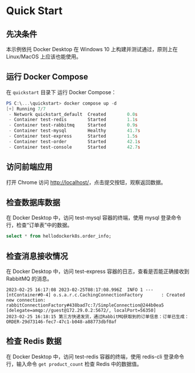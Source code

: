 # Quick Start

## 先决条件

本示例依托 Docker Desktop 在 Windows 10 上构建并测试通过，原则上在 Linux/MacOS 上应该也能使用。

## 运行 Docker Compose

在 `quickstart` 目录下 运行 Docker Compose：

```powershell
PS C:\...\quickstart> docker compose up -d
[+] Running 7/7
 - Network quickstart_default  Created        0.0s
 - Container test-redis        Started        1.1s
 - Container test-rabbitmq     Started        0.9s
 - Container test-mysql        Healthy        41.7s
 - Container test-express      Started        1.5s
 - Container test-order        Started        42.1s
 - Container test-console      Started        42.7s
```

## 访问前端应用

打开 Chrome 访问 [http://localhost/](http://localhost/)，点击提交按钮，观察返回数据。

## 检查数据库数据

在 Docker Desktop 中，访问 test-mysql 容器的终端，使用 mysql 登录命令行，检查“订单表”中的数据。

```sql
select * from hellodockerk8s.order_info;
```

## 检查消息接收情况

在 Docker Desktop 中，访问 test-express 容器的日志，查看是否能正确接收到 RabbitMQ 的消息。

```
2023-02-25 16:17:08 2023-02-25T08:17:08.996Z  INFO 1 --- [ntContainer#0-4] o.s.a.r.c.CachingConnectionFactory       : Created new connection: rabbitConnectionFactory#438bad7c:7/SimpleConnection@244b0ea5 [delegate=amqp://guest@172.29.0.2:5672/, localPort=56350]
2023-02-25 16:18:15 第三方快递发货，通过RabbitMQ获取到的订单信息：订单已生成：ORDER-29d73146-fec7-47c1-b048-a88773dbf0af
```

## 检查 Redis 数据

在 Docker Desktop 中，访问 test-redis 容器的终端，使用 redis-cli 登录命令行，输入命令 `get product_count` 检查 Redis 中的数据值。
